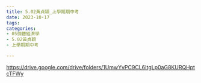 ```yaml
---
title: 5.02黃貞穎_上學期期中考
date: 2023-10-17
tags: 
categories:
- 05個體經濟學
- 5.02黃貞穎
- 上學期期中考

---
```

https://drive.google.com/drive/folders/1UmwYvPC9CL6ItgLp0aG8KURQHptcTFWy
